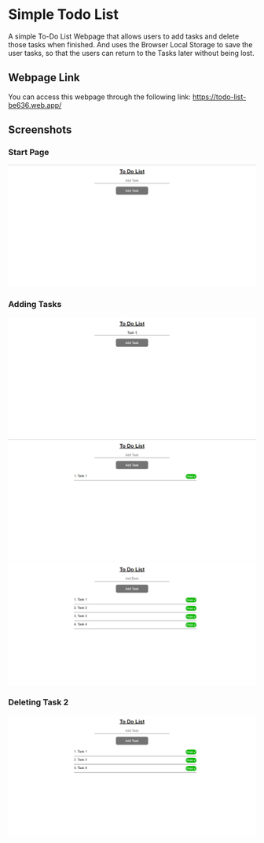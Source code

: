 # Simple Todo List
A simple To-Do List Webpage that allows users to add tasks and delete those tasks when finished. And uses the Browser Local Storage to save the user tasks, so that the users can return to the Tasks later without being lost.

## Webpage Link
You can access this webpage through the following link: https://todo-list-be636.web.app/

## Screenshots

### Start Page
![App Screenshot](https://github.com/youssef-gerges-ramzy-mokhtar/Simple-Todo-List/blob/main/Screenshots/1.png?raw=true)

### Adding Tasks
![App Screenshot](https://github.com/youssef-gerges-ramzy-mokhtar/Simple-Todo-List/blob/main/Screenshots/2.1.png?raw=true)
![App Screenshot](https://github.com/youssef-gerges-ramzy-mokhtar/Simple-Todo-List/blob/main/Screenshots/2.2.png?raw=true)
![App Screenshot](https://github.com/youssef-gerges-ramzy-mokhtar/Simple-Todo-List/blob/main/Screenshots/2.3.png?raw=true)

### Deleting Task 2
![App Screenshot](https://github.com/youssef-gerges-ramzy-mokhtar/Simple-Todo-List/blob/main/Screenshots/3.png?raw=true)

